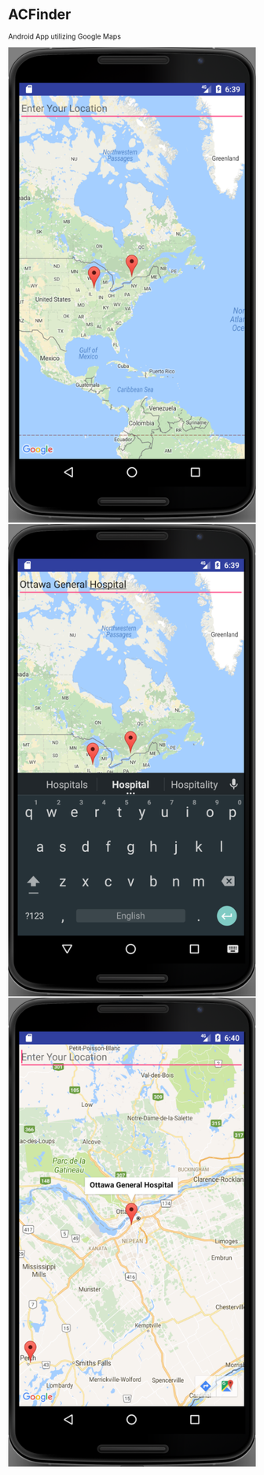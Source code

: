 # ACFinder

Android App utilizing Google Maps

![ACFinder App Screenshot 1](ACFinder1.png)
![ACFinder App Screenshot 2](ACFinder2.png)
![ACFinder App Screenshot 3](ACFinder3.png)
